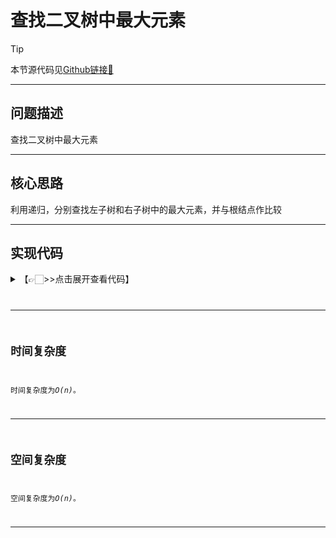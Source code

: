 # 查找二叉树中最大元素

> [!Tip]
> 
> 本节源代码见[Github链接🔗](https://github.com/MaxSolider/leetcode-algorithm/blob/main/structure/src/main/java/org/example/stack/SymbolMatching.java)

---

## 问题描述
查找二叉树中最大元素

---

## 核心思路
利用递归，分别查找左子树和右子树中的最大元素，并与根结点作比较


---

## 实现代码
<details> 
	<summary>【👉🏻>>点击展开查看代码】</summary> 
	<pre>
		<code>
		/**  
		 * 查找二叉树中的最大元素  
		 *  
		 * @className: FindMax  
		 * @author: Max Solider  
		 * @date: 2023-06-11 15:23  
		 */public class FindMax {  
		  
		    public static BinaryTreeNode findMax(BinaryTreeNode root) {  
		        if (root == null) {  
		            return null;  
		        }  
		        BinaryTreeNode max = root;  
		        BinaryTreeNode leftMax = null;  
		        BinaryTreeNode rightMax = null;  
		        if (root.getLeft() != null) {  
		            leftMax = findMax(root.getLeft());  
		        }  
		        if (root.getRight() != null) {  
		            rightMax = findMax(root.getRight());  
		        }  
		        if (leftMax != null && max.getData() < leftMax.getData()) {  
		            max = leftMax;  
		        }  
		        if (rightMax != null && max.getData() < rightMax.getData()) {  
		            max = rightMax;  
		        }  
		        return max;  
		    }  
		  
		    public static void main(String[] args) {  
		        BinaryTreeNode node4 = new BinaryTreeNode(4, null, null);  
		        BinaryTreeNode node5 = new BinaryTreeNode(5, null, null);  
		        BinaryTreeNode node6 = new BinaryTreeNode(6, null, null);  
		        BinaryTreeNode node7 = new BinaryTreeNode(7, null, null);  
		        BinaryTreeNode node2 = new BinaryTreeNode(2, node4, node5);  
		        BinaryTreeNode node3 = new BinaryTreeNode(3, node6, node7);  
		        BinaryTreeNode node1 = new BinaryTreeNode(1, node2, node3);  
		        System.out.println(findMax(node1).getData());  
		    }  
		}
		</code>
	</pre>
</details>

---


## 时间复杂度
时间复杂度为*O(n)*。

---

## 空间复杂度
空间复杂度为*O(n)*。

---

